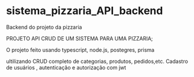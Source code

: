 # sistema_pizzaria_API_backend
Backend do projeto da pizzaria

PROJETO API CRUD DE UM SISTEMA PARA UMA PIZZARIA;

O projeto feito usando typescript, node.js, postegres, prisma


ultilizando CRUD completo de categorias, produtos, pedidos,etc. 
Cadastro de usuários , autenticação  e autorização com jwt
